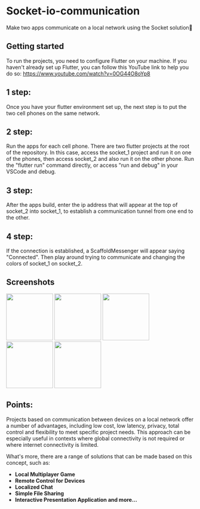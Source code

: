 # Socket-io-communication
Make two apps communicate on a local network using the Socket solution📲

## Getting started
To run the projects, you need to configure Flutter on your machine. If you haven't already set up Flutter, you can follow this YouTube link to help you do so: https://www.youtube.com/watch?v=0OG44O8oYp8
## 1 step:
Once you have your flutter environment set up, the next step is to put the two cell phones on the same network.
## 2 step:
Run the apps for each cell phone. There are two flutter projects at the root of the repository. In this case, access the socket_1 project and run it on one of the phones, then access socket_2 and also run it on the other phone. Run the "flutter run" command directly, or access "run and debug" in your VSCode and debug.
## 3 step:
After the apps build, enter the ip address that will appear at the top of socket_2 into socket_1, to establish a communication tunnel from one end to the other.
## 4 step:
If the connection is established, a ScaffoldMessenger will appear saying "Connected". Then play around trying to communicate and changing the colors of socket_1 on socket_2.
## Screenshots

<img src="https://github.com/Wagner-Coche/socket-io-communication/assets/89007552/685cedce-7983-45c1-8be9-97c860cb068b" width="125">  
<img src="https://github.com/Wagner-Coche/socket-io-communication/assets/89007552/9bfd18d6-5085-4144-bed0-64da090f5060" width="125">
<img src="https://github.com/Wagner-Coche/socket-io-communication/assets/89007552/c97ca961-e318-4fdd-bd05-df399035671e" width="125">
<img src="https://github.com/Wagner-Coche/socket-io-communication/assets/89007552/920d785a-fe32-4d1f-8950-57cb73193d76" width="125">
<img src="https://github.com/Wagner-Coche/socket-io-communication/assets/89007552/37e9e107-0808-4a0a-bf64-6ca9ffc26767" width="125">

## Points:
Projects based on communication between devices on a local network offer a number of advantages, including low cost, low latency, privacy, total control and flexibility to meet specific project needs. This approach can be especially useful in contexts where global connectivity is not required or where internet connectivity is limited.

What's more, there are a range of solutions that can be made based on this concept, such as: 

- __Local Multiplayer Game__
- __Remote Control for Devices__
- __Localized Chat__
- __Simple File Sharing__
- __Interactive Presentation Application and more...__

